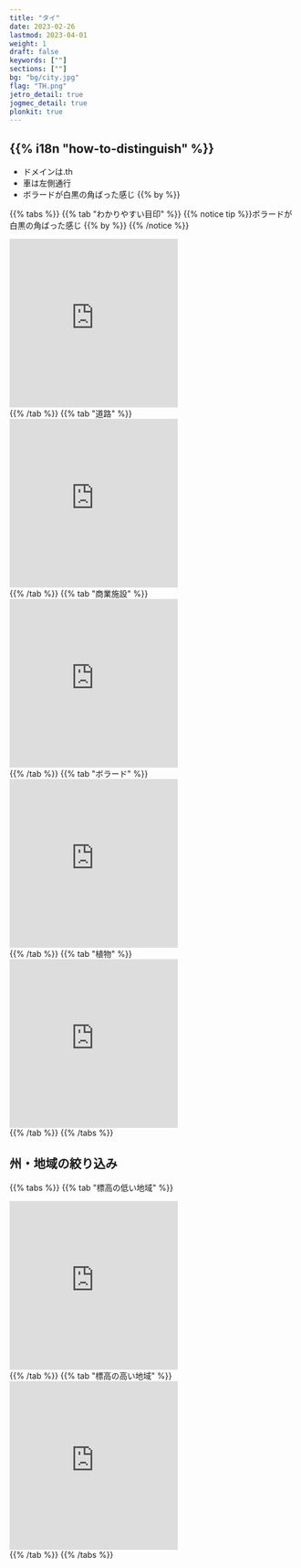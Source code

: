 ```yaml
---
title: "タイ"
date: 2023-02-26
lastmod: 2023-04-01
weight: 1
draft: false
keywords: [""]
sections: [""]
bg: "bg/city.jpg"
flag: "TH.png"
jetro_detail: true
jogmec_detail: true
plonkit: true
---
```


<div class="main-desciption country-description">
    <h2 class="section-title">{{% i18n "how-to-distinguish" %}}</h2>
    <ul class="rule-list">
        <li>ドメインは<span class="quiz">.th</span></li>
        <li>車は<span class="quiz">左側</span>通行</li>
        <li>ボラードが白黒の角ばった感じ {{% by %}}</li>
    </ul>
</div>


{{% tabs  %}}
{{% tab "わかりやすい目印" %}}
{{% notice tip %}}ボラードが白黒の角ばった感じ {{% by %}}
{{% /notice %}}
<div class="googlemap-if">
<iframe src="https://www.google.com/maps/embed?pb=!4v1679483318952!6m8!1m7!1sokZsKss6tEG30aLxd_JKHw!2m2!1d14.64599789539522!2d98.6995684721261!3f338.6358224624784!4f-9.85447049551665!5f3.325193203789971" width="295" height="295" style="border:0;" allowfullscreen="" loading="lazy" referrerpolicy="no-referrer-when-downgrade"></iframe>
</div>
{{% /tab %}}
{{% tab "道路" %}}
<div class="googlemap-if">
<iframe src="https://www.google.com/maps/embed?pb=!4v1679762814938!6m8!1m7!1s_Tg_zv5hWT8DJHv9lqEDUw!2m2!1d17.98130118012293!2d100.0629101957747!3f72.15605038034752!4f-6.286483384892833!5f3.2676880359687828" width="295" height="295" style="border:0;" allowfullscreen="" loading="lazy" referrerpolicy="no-referrer-when-downgrade"></iframe>
</div>
{{% /tab %}}
{{% tab "商業施設" %}}
<div class="googlemap-if">
<iframe src="https://www.google.com/maps/embed?pb=!4v1679482974000!6m8!1m7!1svRV75eB6yqo6wIPK5s7_Nw!2m2!1d13.73218306294083!2d100.4930308782116!3f23.407381485162894!4f17.652667161319812!5f3.325193203789971" width="295" height="295" style="border:0;" allowfullscreen="" loading="lazy" referrerpolicy="no-referrer-when-downgrade"></iframe>
</div>
{{% /tab %}}
{{% tab "ボラード" %}}
<div class="googlemap-if">
<iframe src="https://www.google.com/maps/embed?pb=!4v1679483318952!6m8!1m7!1sokZsKss6tEG30aLxd_JKHw!2m2!1d14.64599789539522!2d98.6995684721261!3f338.6358224624784!4f-9.85447049551665!5f3.325193203789971" width="295" height="295" style="border:0;" allowfullscreen="" loading="lazy" referrerpolicy="no-referrer-when-downgrade"></iframe>
</div>
{{% /tab %}}
{{% tab "植物" %}}
<div class="googlemap-if">
<iframe src="https://www.google.com/maps/embed?pb=!4v1679762933969!6m8!1m7!1sTZiK569KNLgQoVq-OaTq_Q!2m2!1d17.98157323295765!2d100.0621420808453!3f225.57392523284852!4f-9.089210017500989!5f3.224147385256069" width="295" height="295" style="border:0;" allowfullscreen="" loading="lazy" referrerpolicy="no-referrer-when-downgrade"></iframe>
</div>
{{% /tab %}}
{{% /tabs %}}

<div class="main-desciption area-description">
    <h2 class="section-title">州・地域の絞り込み</h2>
    <ul class="rule-list">
    </ul>
</div>

{{% tabs  %}}
{{% tab "標高の低い地域" %}}
<div class="googlemap-if">
<iframe src="https://www.google.com/maps/embed?pb=!4v1679763216561!6m8!1m7!1skm8nyvUs3Vw1Hhz5KAHHzg!2m2!1d9.19895473345908!2d99.63002608705813!3f49.032962415541725!4f14.197888053452274!5f0.4090299691728426" width="295" height="295" style="border:0;" allowfullscreen="" loading="lazy" referrerpolicy="no-referrer-when-downgrade"></iframe>
</div>
{{% /tab %}}
{{% tab "標高の高い地域" %}}
<div class="googlemap-if">
<iframe src="https://www.google.com/maps/embed?pb=!4v1679762644988!6m8!1m7!1sXZ4JtVj_U4AD2D2e_ECwug!2m2!1d18.08173217926031!2d100.6532376657783!3f123.43817301426463!4f12.917847900636886!5f0.4000000000000002" width="295" height="295" style="border:0;" allowfullscreen="" loading="lazy" referrerpolicy="no-referrer-when-downgrade"></iframe>
</div>
{{% /tab %}}
{{% /tabs %}}